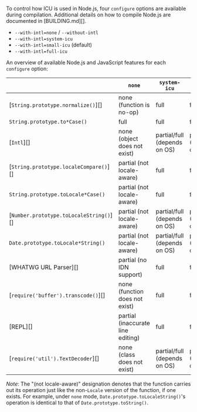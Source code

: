 
To control how ICU is used in Node.js, four `configure` options are available
during compilation. Additional details on how to compile Node.js are documented
in [BUILDING.md][].

- `--with-intl=none` / `--without-intl`
- `--with-intl=system-icu`
- `--with-intl=small-icu` (default)
- `--with-intl=full-icu`

An overview of available Node.js and JavaScript features for each `configure`
option:

|                                         | `none`                            | `system-icu`                 | `small-icu`            | `full-icu`
|-----------------------------------------|-----------------------------------|------------------------------|------------------------|------------
| [`String.prototype.normalize()`][]      | none (function is no-op)          | full                         | full                   | full
| `String.prototype.to*Case()`            | full                              | full                         | full                   | full
| [`Intl`][]                              | none (object does not exist)      | partial/full (depends on OS) | partial (English-only) | full
| [`String.prototype.localeCompare()`][]  | partial (not locale-aware)        | full                         | full                   | full
| `String.prototype.toLocale*Case()`      | partial (not locale-aware)        | full                         | full                   | full
| [`Number.prototype.toLocaleString()`][] | partial (not locale-aware)        | partial/full (depends on OS) | partial (English-only) | full
| `Date.prototype.toLocale*String()`      | partial (not locale-aware)        | partial/full (depends on OS) | partial (English-only) | full
| [WHATWG URL Parser][]                   | partial (no IDN support)          | full                         | full                   | full
| [`require('buffer').transcode()`][]     | none (function does not exist)    | full                         | full                   | full
| [REPL][]                                | partial (inaccurate line editing) | full                         | full                   | full
| [`require('util').TextDecoder`][]       | none (class does not exist)       | partial/full (depends on OS) | partial (Unicode-only) | full

*Note*: The "(not locale-aware)" designation denotes that the function carries
out its operation just like the non-`Locale` version of the function, if one
exists. For example, under `none` mode, `Date.prototype.toLocaleString()`'s
operation is identical to that of `Date.prototype.toString()`.

